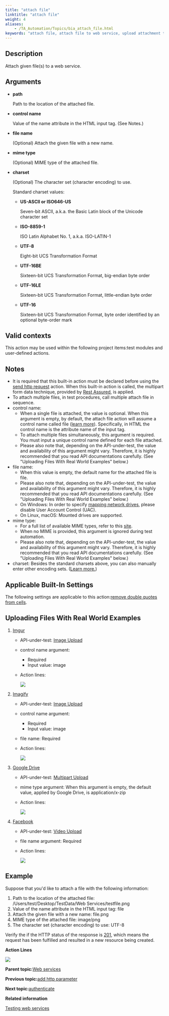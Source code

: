 ```yaml
--- 
title: "attach file"
linktitle: "attach file"
weight: 4
aliases: 
    - /TA_Automation/Topics/bia_attach_file.html
keywords: "attach file, attach file to web service, upload attachment to web service, add attachment to web service"
---
```


## Description

Attach given file\(s\) to a web service.

## Arguments

-   **path**

    Path to the location of the attached file.

-   **control name**

    Value of the name attribute in the HTML input tag. \(See Notes.\)

-   **file name**

    \(Optional\) Attach the given file with a new name.

-   **mime type**

    \(Optional\) MIME type of the attached file.

-   **charset**

    \(Optional\) The character set \(character encoding\) to use.

    Standard charset values:

    -   **US-ASCII or ISO646-US**

        Seven-bit ASCII, a.k.a. the Basic Latin block of the Unicode character set

    -   **ISO-8859-1**

        ISO Latin Alphabet No. 1, a.k.a. ISO-LATIN-1

    -   **UTF-8**

        Eight-bit UCS Transformation Format

    -   **UTF-16BE**

        Sixteen-bit UCS Transformation Format, big-endian byte order

    -   **UTF-16LE**

        Sixteen-bit UCS Transformation Format, little-endian byte order

    -   **UTF-16**

        Sixteen-bit UCS Transformation Format, byte order identified by an optional byte-order mark


## Valid contexts

This action may be used within the following project items:test modules and user-defined actions.

## Notes

-   It is required that this built-in action must be declared before using the [send http request](/TA_Automation/Topics/bia_send_http_request.html) action. When this built-in action is called, the multipart form data technique, provided by [Rest Assured](http://static.javadoc.io/io.rest-assured/rest-assured/3.0.1/io/restassured/builder/MultiPartSpecBuilder.html), is applied.
-   To attach multiple files, in test procedures, call multiple attach file in sequence.
-   control name:
    -   When a single file is attached, the value is optional. When this argument is empty, by default, the attach file action will assume a control name called file \([learn more](http://static.javadoc.io/io.rest-assured/rest-assured/3.0.1/io/restassured/builder/MultiPartSpecBuilder.html#controlName-java.lang.String-)\). Specifically, in HTML the control name is the attribute name of the input tag.
    -   To attach multiple files simultaneously, this argument is required. You must input a unique control name defined for each file attached.
    -   Please also note that, depending on the API-under-test, the value and availability of this argument might vary. Therefore, it is highly recommended that you read API documentations carefully. \(See "Uploading Files With Real World Examples" below.\)
-   file name:
    -   When this value is empty, the default name for the attached file is file.
    -   Please also note that, depending on the API-under-test, the value and availability of this argument might vary. Therefore, it is highly recommended that you read API documentations carefully. \(See "Uploading Files With Real World Examples" below.\)
    -   On Windows: In order to specify [mapping network drives](http://www.dummies.com/computers/operating-systems/windows-7/how-to-map-a-network-folder-in-windows-7/), please disable User Account Control \(UAC\).
    -   On Linux, macOS: Mounted drives are supported.
-   mime type:
    -   For a full list of available MIME types, refer to this [site](https://www.iana.org/assignments/media-types/media-types.xhtml).
    -   When no MIME is provided, this argument is ignored during test automation.
    -   Please also note that, depending on the API-under-test, the value and availability of this argument might vary. Therefore, it is highly recommended that you read API documentations carefully. \(See "Uploading Files With Real World Examples" below.\)
-   charset: Besides the standard charsets above, you can also manually enter other encoding sets. \([Learn more.](https://docs.oracle.com/javase/8/docs/technotes/guides/intl/encoding.doc.html)\)

## Applicable Built-In Settings

The following settings are applicable to this action:[remove double quotes from cells](/TA_Automation/Topics/bis_remove_double_quotes_from_cells.html).

## Uploading Files With Real World Examples

1.  [Imgur](https://imgur.com/)
    -   API-under-test: [Image Upload](https://apidocs.imgur.com/#4b8da0b3-3e73-13f0-d60b-2ff715e8394f)
    -   control name argument:
        -   Required
        -   Input value: image
    -   Action lines:

        ![](/images//Images/bia_attach_file_pgm.png)

2.  [Imagify](https://imagify.io/)
    -   API-under-test: [Image Upload](https://imagify.io/docs/api/#upload)
    -   control name argument:
        -   Required
        -   Input value: image
    -   file name: Required
    -   Action lines:

        ![](/images//Images/bia_attach_file_Imagify_pgm.png)

3.  [Google Drive](https://drive.google.com/drive/my-drive)
    -   API-under-test: [Multipart Upload](https://developers.google.com/drive/v3/web/multipart-upload)
    -   mime type argument: When this argument is empty, the default value, applied by Google Drive, is application/x-zip
    -   Action lines:

        ![](/images//Images/bia_attach_file_Google_Drive_pgm.png)

4.  [Facebook](https://www.facebook.com/)
    -   API-under-test: [Video Upload](https://developers.facebook.com/docs/videos)
    -   file name argument: Required
    -   Action lines:

        ![](/images//Images/bia_attach_file_facebook_pgm.png)


## Example

Suppose that you'd like to attach a file with the following information:

1.  Path to the location of the attached file: /Users/test/Desktop/TestData/Web Services/testfile.png
2.  Value of the name attribute in the HTML input tag: file
3.  Attach the given file with a new name: file.png
4.  MIME type of the attached file: image/png
5.  The character set \(character encoding\) to use: UTF-8

Verify the if the HTTP status of the response is [201](https://www.w3.org/Protocols/rfc2616/rfc2616-sec10.html), which means the request has been fulfilled and resulted in a new resource being created.

**Action Lines**

![](/images//Images/bia_attach_file_example_pgm.png)

**Parent topic:**[Web services](/TA_Automation/Topics/bia_web_services.html)

**Previous topic:**[add http parameter](/TA_Automation/Topics/bia_add_http_parameter.html)

**Next topic:**[authenticate](/TA_Automation/Topics/bia_authenticate.html)

**Related information**  


[Testing web services](/TA_Automation/Topics/aut_testing_web_service.html)

